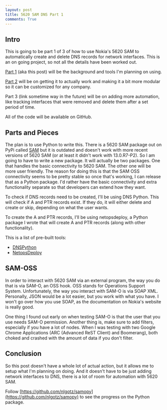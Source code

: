 ```yaml
---
layout: post
title: 5620 SAM DNS Part 1
comments: True
---
```


Intro
-----

This is going to be part 1 of 3 of how to use Nokia's 5620 SAM to automatically create and delete DNS records for network interfaces. This is an on going project, so not all the details have been worked out.

[Part 1](http://gotz.co/2016/04/13/sam-dns-part-1/) (aka this post) will be the background and tools I'm planning on using.

[Part 2](http://gotz.co/2016/05/23/sam-dns-part-2/) will be on getting it to actually work and making it a bit more modular so it can be customized for any company.

Part 3 (link sometime way in the future) will be on adding more automation, like tracking interfaces that were removed and delete them after a set period of time.

All of the code will be available on GitHub.

Parts and Pieces
----------------

The plan is to use Python to write this. There is a 5620 SAM package out on PyPi called [SAM](https://pypi.python.org/pypi/sam) but it is outdated and doesn't work with more recent versions of 5620 SAM (or at least it didn't work with 13.0.R7-P2). So I am going to have to write a new package. It will actually be two packages. One that handles the basic connectivity to 5620 SAM. The other one will be more user friendly. The reason for doing this is that the SAM OSS connectivity seems to be pretty stable so once that's working, I can release that as a Python package. I'd rather have the basic connectivity and extra functionality separate so that developers can extend how they want.

To check if DNS records need to be created, I'll be using DNS Python. This will check if A and PTR records exist. If they do, it will either delete and create or skip, depending on what the user wants.

To create the A and PTR records, I'll be using netopsdeploy, a Python package I wrote that will create A and PTR records (along with other functionality).

This is a list of pre-built tools:
- [DNSPython](http://www.dnspython.org/)
- [NetopsDeploy](https://github.com/nlgotz/netopsdeploy)


SAM-OSS
-------

In order to interact with 5620 SAM via an external program, the way you do that is via SAM-O, an OSS hook. OSS stands for Operations Support System. Unfortunately, the way you interact with SAM-O is via SOAP XML. Personally, JSON would be a lot easier, but you work with what you have. I won't go over how you use SOAP, as the documentation on Nokia's website is really good.

One thing I found out early on when testing SAM-O is that the user that you use needs SAM-O permission. Another thing is, make sure to add filters, especially if you have a lot of nodes. When I was testing with two Google Chrome Applications (ARC (Advanced ReST Client) and Boomerang), both choked and crashed with the amount of data if you don't filter.

Conclusion
----------

So this post doesn't have a whole lot of actual action, but it allows me to setup what I'm planning on doing. And it doesn't have to be just adding network interfaces to DNS, there is a lot of room for automation with 5620 SAM.

Follow [https://github.com/nlgotz/samopy](https://github.com/nlgotz/samopy) to see the progress on the Python package.
